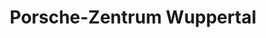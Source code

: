 ---
title: "Porsche-Zentrum Wuppertal"
url: /wuppertal/porsche-zentrum-wuppertal/
shop: Autohaus
---